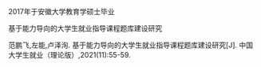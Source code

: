 2017年于安徽大学教育学硕士毕业

基于能力导向的大学生就业指导课程题库建设研究 

范鹏飞,左能,卢泽洵. 基于能力导向的大学生就业指导课程题库建设研究[J]. 中国大学生就业（理论版）,2021(11):55-59.
